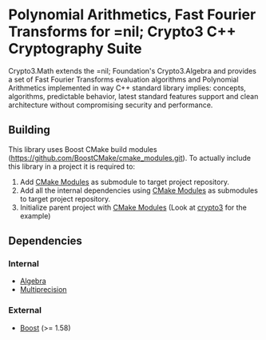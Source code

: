 # Polynomial Arithmetics, Fast Fourier Transforms for =nil; Crypto3 C++ Cryptography Suite 

Crypto3.Math extends the =nil; Foundation's Crypto3.Algebra and provides a set of Fast Fourier Transforms evaluation algorithms and Polynomial Arithmetics implemented in way C++ standard library implies: concepts, algorithms, predictable behavior, latest standard features support and clean architecture without compromising security and performance.

## Building

This library uses Boost CMake build modules (https://github.com/BoostCMake/cmake_modules.git). To actually include this
library in a project it is required to:

1. Add [CMake Modules](https://github.com/BoostCMake/cmake_modules.git) as submodule to target project repository.
2. Add all the internal dependencies using [CMake Modules](https://github.com/BoostCMake/cmake_modules.git) as
   submodules to target project repository.
3. Initialize parent project with [CMake Modules](https://github.com/BoostCMake/cmake_modules.git) (Look
   at [crypto3](https://github.com/nilfoundation/crypto3.git) for the example)

## Dependencies

### Internal

* [Algebra](https://github.com/NilFoundation/crypto3-algebra)
* [Multiprecision](https://github.com/NilFoundation/crypto3-multiprecision)

### External

* [Boost](https://boost.org) (>= 1.58)
